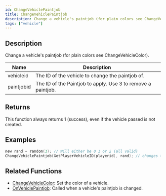 ```yaml
---
id: ChangeVehiclePaintjob
title: ChangeVehiclePaintjob
description: Change a vehicle's paintjob (for plain colors see ChangeVehicleColor).
tags: ["vehicle"]
---
```


## Description

Change a vehicle's paintjob (for plain colors see ChangeVehicleColor).

| Name       | Description                                                  |
| ---------- | ------------------------------------------------------------ |
| vehicleid  | The ID of the vehicle to change the paintjob of.             |
| paintjobid | The ID of the Paintjob to apply. Use 3 to remove a paintjob. |

## Returns

This function always returns 1 (success), even if the vehicle passed is not created.

## Examples

```c
new rand = random(3); // Will either be 0 1 or 2 (all valid)
ChangeVehiclePaintjob(GetPlayerVehicleID(playerid), rand); // changes the paintjob of the player's current vehicle to a random one
```

## Related Functions

- [ChangeVehicleColor](../functions/ChangeVehicleColor.md): Set the color of a vehicle.
- [OnVehiclePaintjob](../callbacks/OnVehiclePaintjob.md): Called when a vehicle's paintjob is changed.

